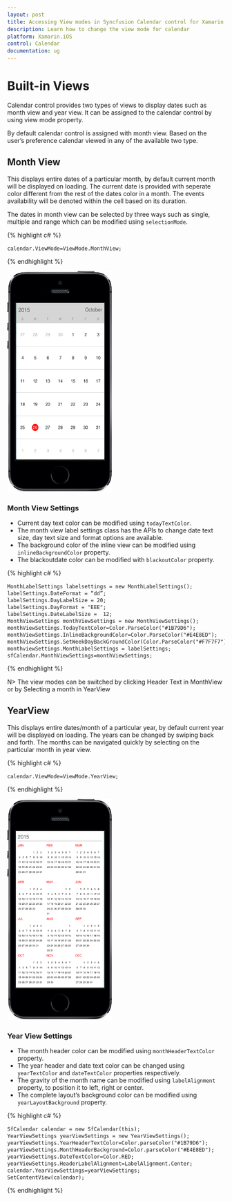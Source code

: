 ```yaml
---
layout: post
title: Accessing View modes in Syncfusion Calendar control for Xamarin.iOS
description: Learn how to change the view mode for calendar
platform: Xamarin.iOS
control: Calendar
documentation: ug
---
```


# Built-in Views

Calendar control provides two types of views to display dates such as month view and year view. It can be assigned to the calendar control by using view mode property.

By default calendar control is assigned with month view. Based on the user’s preference calendar viewed in any of the available two type.

## Month View

This displays entire dates of a particular month, by default current month will be displayed on loading. The current date is provided with seperate color different from the rest of the dates color in a month. The events availability will be denoted within the cell based on its duration.

The dates in month view can be selected by three ways such as single, multiple and range which can be modified using `selectionMode`.

{% highlight c# %}

	calendar.ViewMode=ViewMode.MonthView;

{% endhighlight %}

![](images/month_view.png)                                        


### Month View Settings

* Current day text color can be modified using `todayTextColor`. 
* The month view label settings class has the APIs to change  date text size, day text size and format options are available. 
* The background color of the inline view can be modified using `inlineBackgroundColor` property.
* The blackoutdate color can be modified with `blackoutColor` property.

{% highlight c# %}

	MonthLabelSettings labelsettings = new MonthLabelSettings();
	labelSettings.DateFormat = “dd”;
	labelSettings.DayLabelSize = 20;
	labelSettings.DayFormat = "EEE";
	labelSettings.DateLabelSize =  12;
	MonthViewSettings monthViewSettings = new MonthViewSettings();
	monthViewSettings.TodayTextColor=Color.ParseColor("#1B79D6");
	monthViewSettings.InlineBackgroundColor=Color.ParseColor("#E4E8ED");
	monthViewSettings.SetWeekDayBackGroundColor(Color.ParseColor("#F7F7F7"));
	monthviewSettings.MonthLabelSettings = labelSettings;
	sfCalendar.MonthViewSettings=monthViewSettings;
	
{% endhighlight %}

N> The view modes can be switched by clicking Header Text in MonthView or by Selecting a month in YearView


## YearView

This displays entire dates/month of a particular year, by default current year will be displayed on loading. The years can be changed by swiping back and forth. The months can be navigated quickly by selecting on the particular month in year view.

{% highlight c# %}

	calendar.ViewMode=ViewMode.YearView;
	
{% endhighlight %}

![](images/year_view.png)                                        


### Year View Settings

* The month header color can be modified using `monthHeaderTextColor` property.
* The year header and date text color can be changed using `yearTextColor` and `dateTextColor` properties respectively.
* The gravity of the month name can be modified using `labelAlignment` property, to position it to left, right or center. 
* The complete layout’s background color can be modified using `yearLayoutBackground` property.

{% highlight c# %}

	SfCalendar calendar = new SfCalendar(this);
	YearViewSettings yearViewSettings = new YearViewSettings();
	yearViewSettings.YearHeaderTextColor=Color.parseColor("#1B79D6");
	yearViewSettings.MonthHeaderBackground=Color.parseColor("#E4E8ED");
	yearViewSettings.DateTextColor=Color.RED;
	yearViewSettings.HeaderLabelAlignment=LabelAlignment.Center;
	calendar.YearViewSettings=yearViewSettings;
	SetContentView(calendar);

{% endhighlight %}


